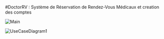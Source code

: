 #DoctorRV : Système de Réservation de Rendez-Vous Médicaux et creation des comptes 

![Main](https://github.com/user-attachments/assets/8a505614-088e-4b89-8e0a-9027d85ffbd1)


![UseCaseDiagram1](https://github.com/user-attachments/assets/aeca8b86-875b-48e9-b1b2-f6e989cf7e48)

